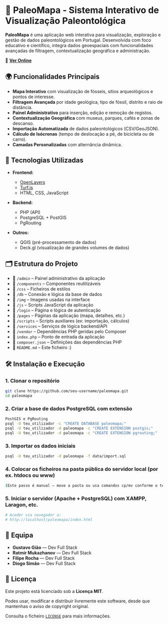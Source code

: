 # 🦖 PaleoMapa - Sistema Interativo de Visualização Paleontológica

**PaleoMapa** é uma aplicação web interativa para visualização, exploração e gestão de dados paleontológicos em Portugal. Desenvolvida com foco educativo e científico, integra dados geoespaciais com funcionalidades avançadas de filtragem, contextualização geográfica e administração.

🔗 **[Ver Online](https://gis4cloud.com/grupo2_ptas2025)**

## 🌍 Funcionalidades Principais

- **Mapa Interativo** com visualização de fósseis, sítios arqueológicos e pontos de interesse.
- **Filtragem Avançada** por idade geológica, tipo de fóssil, distrito e raio de distância.
- **Painel Administrativo** para inserção, edição e remoção de registos.
- **Contextualização Geográfica** com museus, parques, cafés e zonas de descanso.
- **Importação Automatizada** de dados paleontológicos (CSV/GeoJSON).
- **Cálculo de Isócronas** (tempo de deslocação a pé, de bicicleta ou de carro).
- **Camadas Personalizadas** com alternância dinâmica.

## 🧱 Tecnologias Utilizadas

- **Frontend:**
  - [OpenLayers](https://openlayers.org/)
  - [Turf.js](https://turfjs.org/)
  - HTML, CSS, JavaScript

- **Backend:**
  - PHP (API)
  - PostgreSQL + PostGIS
  - PgRouting

- **Outros:**
  - QGIS (pré-processamento de dados)
  - Deck.gl (visualização de grandes volumes de dados)

## 🗂️ Estrutura do Projeto

- 📁 `/admin` – Painel administrativo da aplicação  
- 📁 `/components` – Componentes reutilizáveis  
- 📁 `/css` – Ficheiros de estilos  
- 📁 `/db` – Conexão e lógica da base de dados  
- 📁 `/img` – Imagens usadas na interface  
- 📁 `/js` – Scripts JavaScript da aplicação  
- 📁 `/login` – Página e lógica de autenticação  
- 📁 `/pages` – Páginas da aplicação (mapa, detalhes, etc.)  
- 📁 `/scripts` – Scripts auxiliares (ex: importação, cálculos)  
- 📁 `/services` – Serviços de lógica backend/API  
- 📁 `/vendor` – Dependências PHP geridas pelo Composer  
- 📄 `index.php` – Ponto de entrada da aplicação  
- 📄 `composer.json` – Definições das dependências PHP  
- 📄 `README.md` – Este ficheiro :)

## 🛠️ Instalação e Execução

### 1. Clonar o repositório
```bash
git clone https://github.com/seu-username/paleomapa.git
cd paleomapa
```
### 2. Criar a base de dados PostgreSQL com extensão
```bash 
PostGIS e PgRouting
psql -U teu_utilizador -c "CREATE DATABASE paleomapa;"
psql -U teu_utilizador -d paleomapa -c "CREATE EXTENSION postgis;"
psql -U teu_utilizador -d paleomapa -c "CREATE EXTENSION pgrouting;"
```
### 3. Importar os dados iniciais
```bash
psql -U teu_utilizador -d paleomapa -f data/import.sql
```
### 4. Colocar os ficheiros na pasta pública do servidor local (por ex. htdocs ou www)
```bash
(Este passo é manual – move a pasta ou usa comandos cp/mv conforme o teu ambiente)
```
### 5. Iniciar o servidor (Apache + PostgreSQL) com XAMPP, Laragon, etc.
```bash
# Aceder via navegador a:
# http://localhost/paleomapa/index.html
```
## 👥 Equipa

- **Gustavo Gião** — Dev Full Stack
- **Ratmir Mukazhanov** — Dev Full Stack
- **Filipe Rocha** — Dev Full Stack 
- **Diogo Simão** — Dev Full Stack

## 📄 Licença

Este projeto está licenciado sob a **Licença MIT**.

Podes usar, modificar e distribuir livremente este software, desde que mantenhas o aviso de copyright original.

Consulta o ficheiro [`LICENSE`](LICENSE) para mais informações.